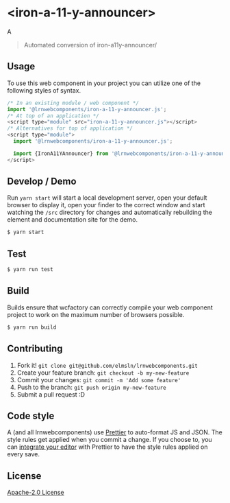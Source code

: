 # &lt;iron-a-11-y-announcer&gt;

A
> Automated conversion of iron-a11y-announcer/

## Usage
To use this web component in your project you can utilize one of the following styles of syntax.

```js
/* In an existing module / web component */
import '@lrnwebcomponents/iron-a-11-y-announcer.js';
/* At top of an application */
<script type="module" src="iron-a-11-y-announcer.js"></script>
/* Alternatives for top of application */
<script type="module">
  import '@lrnwebcomponents/iron-a-11-y-announcer.js';

  import {IronA11YAnnouncer} from '@lrnwebcomponents/iron-a-11-y-announcer';
</script>
```

## Develop / Demo
Run `yarn start` will start a local development server, open your default browser to display it, open your finder to the correct window and start watching the `/src` directory for changes and automatically rebuilding the element and documentation site for the demo.
```bash
$ yarn start
```

## Test

```bash
$ yarn run test
```

## Build
Builds ensure that wcfactory can correctly compile your web component project to
work on the maximum number of browsers possible.
```bash
$ yarn run build
```

## Contributing

1. Fork it! `git clone git@github.com/elmsln/lrnwebcomponents.git`
2. Create your feature branch: `git checkout -b my-new-feature`
3. Commit your changes: `git commit -m 'Add some feature'`
4. Push to the branch: `git push origin my-new-feature`
5. Submit a pull request :D

## Code style

A (and all lrnwebcomponents) use [Prettier][prettier] to auto-format JS and JSON.  The style rules get applied when you commit a change.  If you choose to, you can [integrate your editor][prettier-ed] with Prettier to have the style rules applied on every save.

[prettier]: https://github.com/prettier/prettier/
[prettier-ed]: https://github.com/prettier/prettier/#editor-integration
[polyserve]: https://github.com/Polymer/polyserve
[web-component-tester]: https://github.com/Polymer/web-component-tester

## License
[Apache-2.0 License](http://opensource.org/licenses/Apache-2.0)